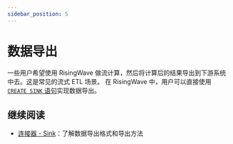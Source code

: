 ```yaml
---
sidebar_position: 5
---
```


# 数据导出

一些用户希望使用 RisingWave 做流计算，然后将计算后的结果导出到下游系统中去。这是常见的流式 ETL 场景。
在 RisingWave 中，用户可以直接使用 [`CREATE SINK` 语句](https://docs.risingwave.com/docs/current/sql-create-sink/)实现数据导出。


## 继续阅读

- [连接器 - Sink](/docs/advanced/connector.md#sink)：了解数据导出格式和导出方法